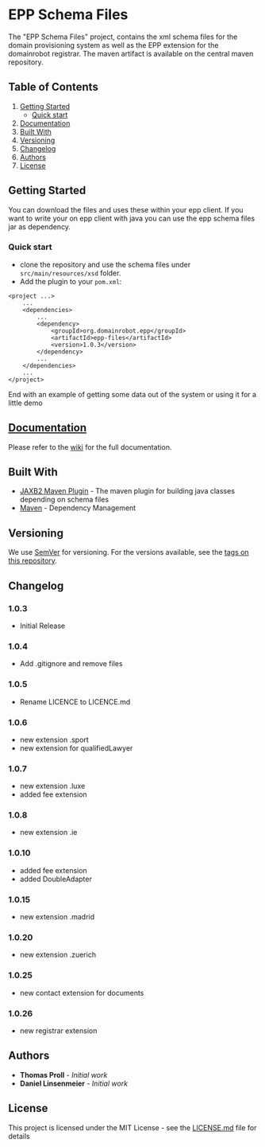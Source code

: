 # EPP Schema Files 

The "EPP Schema Files" project, contains the xml schema files for the domain provisioning system as well as the EPP extension for the domainrobot registrar. 
The maven artifact is available on the central maven repository.

## Table of Contents
1. [Getting Started](#getting-started)
   * [Quick start](#quick-start)
2. [Documentation](#documentation)
3. [Built With](#built-with)
4. [Versioning](#versioning)
5. [Changelog](#changelog)
6. [Authors](#authors) 
7. [License](#licence)


## Getting Started

You can download the files and uses these within your epp client. If you want to write your on epp client with java you can use the epp schema files jar as dependency.


### Quick start

* clone the repository and use the schema files under `src/main/resources/xsd` folder.
* Add the plugin to your `pom.xml`:

```
<project ...>
	...
	<dependencies>
		...
		<dependency>
			<groupId>org.domainrobot.epp</groupId>
			<artifactId>epp-files</artifactId>
			<version>1.0.3</version>
		</dependency>
		...
	</dependencies>
	...
</project>
```


End with an example of getting some data out of the system or using it for a little demo

## [Documentation](https://help.internetx.com/epp) ##

Please refer to the [wiki](https://en.help.internetx.com/display/APIEN/EPP) for the full documentation.

## Built With

* [JAXB2 Maven Plugin](https://github.com/highsource/maven-jaxb2-plugin ) - The maven plugin for building java classes depending on schema files
* [Maven](https://maven.apache.org/) - Dependency Management


## Versioning

We use [SemVer](http://semver.org/) for versioning. For the versions available, see the [tags on this repository](https://github.com/your/project/tags). 

## Changelog

### 1.0.3
* Initial Release
### 1.0.4
* Add .gitignore and remove files
### 1.0.5
* Rename LICENCE to LICENCE.md
### 1.0.6
* new extension .sport
* new extension for qualifiedLawyer

### 1.0.7
* new extension .luxe
* added fee extension

### 1.0.8
* new extension .ie

### 1.0.10
* added fee extension
* added DoubleAdapter

### 1.0.15
* new extension .madrid

### 1.0.20
* new extension .zuerich

### 1.0.25
* new contact extension for documents

### 1.0.26
* new registrar extension

## Authors

* **Thomas Proll** - *Initial work*
* **Daniel Linsenmeier** - *Initial work*


## License

This project is licensed under the MIT License - see the [LICENSE.md](LICENSE.md) file for details


